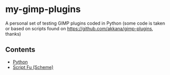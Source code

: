 # my-gimp-plugins


A personal set of testing GIMP plugins coded in Python (some code is taken or based on scripts found on https://github.com/akkana/gimp-plugins, thanks)



## Contents

* [Python](./python)
* [Script Fu (Scheme)](./script-fu)